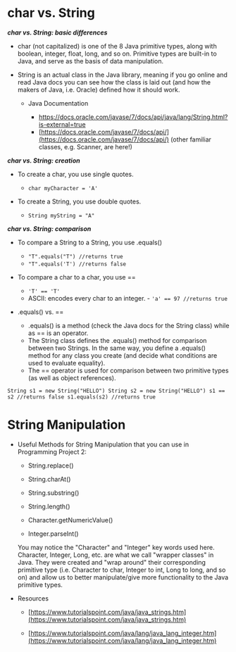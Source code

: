 # char vs. String

***char vs. String: basic differences***
 -  char (not capitalized) is one of the 8 Java primitive types, along with boolean, integer, float, long, and so on. Primitive types are built-in to Java, and serve as the basis of data manipulation.

 -  String is an actual class in the Java library, meaning if you go online and read Java docs you can see how the class is laid out (and how the makers of Java, i.e. Oracle) defined how it should work.

	 - Java Documentation

		 - https://docs.oracle.com/javase/7/docs/api/java/lang/String.html?is-external=true
		 - [https://docs.oracle.com/javase/7/docs/api/](https://docs.oracle.com/javase/7/docs/api/) (other familiar classes, e.g. Scanner, are here!)

***char vs. String: creation***

 - To create a char, you use single quotes.
	 - `char myCharacter = 'A'`

 -  To create a String, you use double quotes.
	 - `String myString = "A"`

***char vs. String: comparison***
 -  To compare a String to a String, you use .equals()
	 - `"T".equals("T") //returns true`
	 - `"T".equals('T') //returns false`

 -  To compare a char to a char, you use ==
	 - `'T' == 'T'`
	 - ASCII: encodes every char to an integer.
    		- `'a' == 97 //returns true`

 - .equals() vs. ==
	- .equals() is a method (check the Java docs for the String class) while as == is an operator.
	- The String class defines the .equals() method for comparison between two Strings. In the same way, you define a .equals() method for any class you create (and decide what conditions are used to evaluate equality).
	- The == operator is used for comparison between two primitive types (as well as object references).

  `String s1 = new String("HELLO")
   String s2 = new String("HELLO")
   s1 == s2 //returns false
   s1.equals(s2) //returns true`

 # String Manipulation

 - Useful Methods for String Manipulation that you can use in
   Programming Project 2:

	 -   String.replace()

	 -   String.charAt()

	 -   String.substring()

	 -   String.length()

	 -   Character.getNumericValue()

	 -   Integer.parseInt()

   You may notice the "Character" and "Integer" key words used here. Character, Integer, Long, etc. are what we call "wrapper classes" in Java. They were created and "wrap around" their corresponding primitive type (i.e. Character to char, Integer to int, Long to long, and so on) and allow us to better manipulate/give more functionality to the Java primitive types.

 - Resources

	-   [https://www.tutorialspoint.com/java/java_strings.htm](https://www.tutorialspoint.com/java/java_strings.htm)

	-   [https://www.tutorialspoint.com/java/lang/java_lang_integer.htm](https://www.tutorialspoint.com/java/lang/java_lang_integer.htm)
